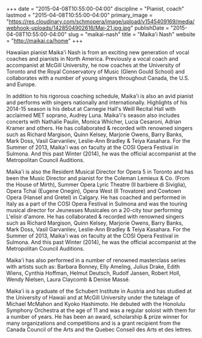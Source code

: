 +++
date = "2015-04-08T10:55:00-04:00"
discipline = "Pianist, coach"
lastmod = "2015-04-08T10:55:00-04:00"
primary_image = "https://res.cloudinary.com/schmopera/image/upload/v1545409169/media/webhook-uploads/1428504902616/Mai-21.jpg.jpg"
publishDate = "2015-04-08T10:55:00-04:00"
slug = "maikai-nash"
title = "Maika&#039;i Nash"
website = "http://maikai.ca/home"
+++

<p>
	Hawaiian pianist Maika'i Nash is from an exciting new generation of vocal coaches and pianists in North America. Previously a vocal coach and accompanist at McGill University, he now coaches at the University of Toronto and the Royal Conservatory of Music (Glenn Gould School) and collaborates with a number of young singers throughout Canada, the U.S. and Europe.
</p>
<p>
	In addition to his rigorous coaching schedule, Maika'i is also an avid pianist and performs with singers nationally and internationally. Highlights of his 2014-15 season is his debut at Carnegie Hall's Weill Recital Hall with acclaimed MET soprano, Audrey Luna. Maika'i's season also includes concerts with Nathalie Paulin, Monica Whicher, Lucia Cesaroni, Adrian Kramer and others. He has collaborated &amp; recorded with renowned singers such as Richard Margison, Quinn Kelsey, Marjorie Owens, Barry Banks, Mark Doss, Vasil Garvanliev, Leslie-Ann Bradley &amp; Teiya Kasahara. For the Summer of 2013, Maika'i was on faculty at the COSI Opera Festival in Sulmona. And this past Winter (2014), he was the official accompanist at the Metropolitan Council Auditions.
</p>
<p>
	Maika'i is also the Resident Musical Director for Opera 5 in Toronto and has been the Music Director and pianist for the Coleman Lemieux &amp; Co. (From the House of Mirth), Summer Opera Lyric Theatre (Il barbiere di Siviglia), Opera Tchai (Eugene Onegin), Opera West (Il Trovatore) and Cowtown Opera (Hansel and Gretel) in Calgary. He has coached and performed in Italy as a part of the COSI Opera Festival in Sulmona and was the touring musical director for Jeunesses Musicales on a 20-city tour performing L'elisir d'amore. He has collaborated &amp; recorded with renowned singers such as Richard Margison, Quinn Kelsey, Marjorie Owens, Barry Banks, Mark Doss, Vasil Garvanliev, Leslie-Ann Bradley &amp; Teiya Kasahara. For the Summer of 2013, Maika'i was on faculty at the COSI Opera Festival in Sulmona. And this past Winter (2014), he was the official accompanist at the Metropolitan Council Auditions.
</p>
<p>
	Maika'i has also performed in a number of renowned masterclass series with artists such as: Barbara Bonney, Elly Ameling, Julius Drake, Edith Wiens, Cynthia Hoffman, Helmut Deutsch, Rudolf Jansen, Robert Holl, Wendy Nielsen, Laura Claycomb &amp; Denise Massé.
</p>
<p>
	Maika'i is a graduate of the Schubert Institute in Austria and has studied at the University of Hawaii and at McGill University under the tutelage of Michael McMahon and Kyoko Hashimoto. He debuted with the Honolulu Symphony Orchestra at the age of 11 and was a regular soloist with them for a number of years. He has been an award, scholarship &amp; prize winner for many organizations and competitions and is a grant recipient from the Canada Council of the Arts and the Quebec Conseil des Arts et des lettres.
</p>
